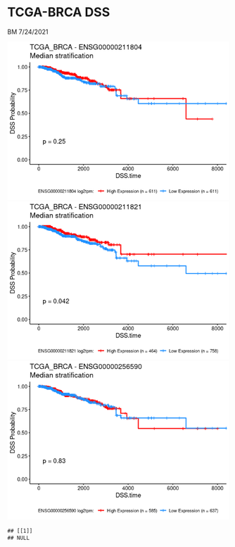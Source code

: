 TCGA-BRCA DSS
================
BM
7/24/2021

![](../mds/TCGA_BRCA.DSS_files/figure-markdown_github/survivalPlots-1.png)![](../mds/TCGA_BRCA.DSS_files/figure-markdown_github/survivalPlots-2.png)![](../mds/TCGA_BRCA.DSS_files/figure-markdown_github/survivalPlots-3.png)

    ## [[1]]
    ## NULL
